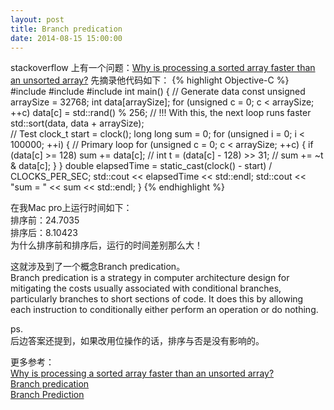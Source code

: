 ```yaml
---
layout: post
title: Branch predication
date: 2014-08-15 15:00:00
---
```


stackoverflow 上有一个问题：<a href="http://stackoverflow.com/questions/11227809/why-is-processing-a-sorted-array-faster-than-an-unsorted-array" rel="external nofollow" target="_blank" class="muted">Why is processing a sorted array faster than an unsorted array?</a>
先摘录他代码如下：
{% highlight Objective-C %}
#include <algorithm>
#include <ctime>
#include <iostream>
int main()
{
    // Generate data
    const unsigned arraySize = 32768;
    int data[arraySize];
    for (unsigned c = 0; c < arraySize; ++c)
        data[c] = std::rand() % 256;
    // !!! With this, the next loop runs faster
    std::sort(data, data + arraySize);    
    // Test
    clock_t start = clock();
    long long sum = 0;
    for (unsigned i = 0; i < 100000; ++i)
    {
        // Primary loop
        for (unsigned c = 0; c < arraySize; ++c)
        {
            if (data[c] >= 128)
                sum += data[c];
//            int t = (data[c] - 128) >> 31;
//            sum += ~t & data[c];
        }
    }
    double elapsedTime = static_cast<double>(clock() - start) / CLOCKS_PER_SEC;
    std::cout << elapsedTime << std::endl;
    std::cout << "sum = " << sum << std::endl;
}
{% endhighlight %}

在我Mac pro上运行时间如下：<br/>
排序前：24.7035<br/>
排序后：8.10423<br/>
为什么排序前和排序后，运行的时间差别那么大！<br/>

这就涉及到了一个概念Branch predication。<br/>
Branch predication is a strategy in computer architecture design for mitigating the costs usually associated with conditional branches, particularly branches to short sections of code. It does this by allowing each instruction to conditionally either perform an operation or do nothing.

ps.<br/>
后边答案还提到，如果改用位操作的话，排序与否是没有影响的。

更多参考：<br/>
<a href="http://stackoverflow.com/questions/11227809/why-is-processing-a-sorted-array-faster-than-an-unsorted-array" rel="external nofollow" target="_blank" class="muted">Why is processing a sorted array faster than an unsorted array?</a>
<br/>
<a href="http://en.wikipedia.org/wiki/Branch_predication" rel="external nofollow" target="_blank" class="muted">Branch predication</a>
<br/>
<a href="http://users.cis.fiu.edu/~downeyt/cop3402/prediction.html" rel="external nofollow" target="_blank" class="muted">Branch Prediction</a>